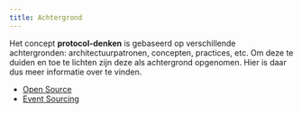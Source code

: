 ```yaml
---
title: Achtergrond
---
```

Het concept **protocol-denken** is gebaseerd op verschillende achtergronden: architectuurpatronen,
concepten, practices, etc. Om deze te duiden en toe te lichten zijn deze als achtergrond opgenomen.
Hier is daar dus meer informatie over te vinden.

- [Open Source](./open-source.md)
- [Event Sourcing](./event-sourcing.md)
